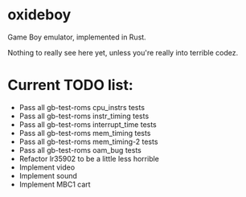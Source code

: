 # oxideboy

Game Boy emulator, implemented in Rust.

Nothing to really see here yet, unless you're really into terrible codez.

# Current TODO list:

 * Pass all gb-test-roms cpu_instrs tests
 * Pass all gb-test-roms instr_timing tests
 * Pass all gb-test-roms interrupt_time tests
 * Pass all gb-test-roms mem_timing tests
 * Pass all gb-test-roms mem_timing-2 tests
 * Pass all gb-test-roms oam_bug tests
 * Refactor lr35902 to be a little less horrible
 * Implement video
 * Implement sound
 * Implement MBC1 cart
